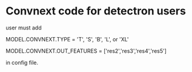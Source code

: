 # Convnext code for detectron users

user must add 

MODEL.CONVNEXT.TYPE = 'T', 'S', 'B', 'L', or 'XL' 

MODEL.CONVNEXT.OUT_FEATURES = ['res2','res3','res4','res5']

in config file.

